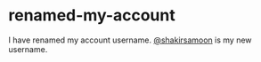 # renamed-my-account
I have renamed my account username. [@shakirsamoon](https://github.com/shakirsamoon) is my new username.
